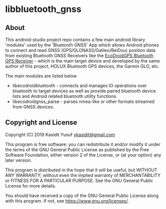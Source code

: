libbluetooth_gnss
=================

About
-----

This android-studio project repo contains a few main android library 'modules' used by the 'Bluetooth GNSS' App which allows Android phones to connect and read GNSS (GPS/GLONASS/Galileo/BeiDou) position data from existing Bluetooth GNSS Receivers like the [EcoDroidGPS Bluetooth GPS Receiver](https://www.clearevo.com/ecodroidgps) - which is the main target device and developed by the same author of this project, HOLUX Bluetooth GPS devices, the Garmin GLO, etc.

The main modules are listed below
  - libecodroidbluetooth - connects and manages IO operations over bluetooth to target devices as well as provide paired bluetooth device lists and Android related bluetooth utility functions.
  - libecodroidgnss_parse - parses nmea-like or other formats streamed from GNSS devices.


Copyright and License
---------------------

Copyright (C) 2019  Kasidit Yusuf <ykasidit@gmail.com>

This program is free software: you can redistribute it and/or modify
it under the terms of the GNU General Public License as published by
the Free Software Foundation, either version 2 of the License, or
(at your option) any later version.

This program is distributed in the hope that it will be useful,
but WITHOUT ANY WARRANTY; without even the implied warranty of
MERCHANTABILITY or FITNESS FOR A PARTICULAR PURPOSE.  See the
GNU General Public License for more details.

You should have received a copy of the GNU General Public License
along with this program.  If not, see <https://www.gnu.org/licenses/>.
